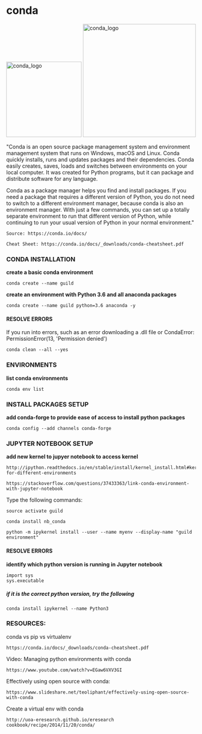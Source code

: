 ﻿
# conda  

<img src="https://github.com/Alexjmsherman/ml_guild/blob/master/raw_data/images/conda_logo.png" alt="conda_logo" width="200px" height="200" />

<img src="https://github.com/Alexjmsherman/ml_guild/blob/master/raw_data/images/conda_packages.jpg" alt="conda_logo" width="300" height="300" />

"Conda is an open source package management system and environment management system that runs on Windows, macOS and Linux. Conda quickly installs, runs and updates packages and their dependencies. Conda easily creates, saves, loads and switches between environments on your local computer. It was created for Python programs, but it can package and distribute software for any language.

Conda as a package manager helps you find and install packages. If you need a package that requires a different version of Python, you do not need to switch to a different environment manager, because conda is also an environment manager. With just a few commands, you can set up a totally separate environment to run that different version of Python, while continuing to run your usual version of Python in your normal environment."

	Source: https://conda.io/docs/

	Cheat Sheet: https://conda.io/docs/_downloads/conda-cheatsheet.pdf


### CONDA INSTALLATION
**create a basic conda environment**

	conda create --name guild

**create an environment with Python 3.6 and all anaconda packages**

	conda create --name guild python=3.6 anaconda -y

#### RESOLVE ERRORS
If you run into errors, such as an error downloading a .dll file or CondaError: PermissionError(13, 'Permission denied')

	conda clean --all --yes

### ENVIRONMENTS
**list conda environments**

	conda env list

### INSTALL PACKAGES SETUP
**add conda-forge to provide ease of access to install python packages**

	conda config --add channels conda-forge


### JUPYTER NOTEBOOK SETUP
**add new kernel to jupyer notebook to access kernel**

	http://ipython.readthedocs.io/en/stable/install/kernel_install.html#kernels-for-different-environments
	
	https://stackoverflow.com/questions/37433363/link-conda-environment-with-jupyter-notebook


Type the following commands:

	source activate guild
		
	conda install nb_conda
		
	python -m ipykernel install --user --name myenv --display-name "guild environment"

#### RESOLVE ERRORS
**identify which python version is running in Jupyter notebook**

	import sys
	sys.executable

##### if it is the correct python version, try the following
	conda install ipykernel --name Python3


### RESOURCES:
conda vs pip vs virtualenv

	https://conda.io/docs/_downloads/conda-cheatsheet.pdf

Video: Managing python environments with conda

	https://www.youtube.com/watch?v=EGaw6VXV3GI

Effectively using open source with conda: 

	https://www.slideshare.net/teoliphant/effectively-using-open-source-with-conda

Create a virtual env with conda

	http://uoa-eresearch.github.io/eresearch cookbook/recipe/2014/11/20/conda/